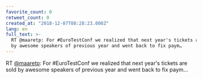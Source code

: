 ```yaml
---
favorite_count: 0
retweet_count: 0
created_at: "2018-12-07T08:28:23.000Z"
lang: en
full_text: >-
  RT @maaretp: For #EuroTestConf we realized that next year's tickets are sold
  by awesome speakers of previous year and went back to fix paym…
---
```


RT [@maaretp](https://twitter.com/maaretp): For #EuroTestConf we realized that
next year's tickets are sold by awesome speakers of previous year and went back
to fix paym…
